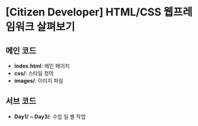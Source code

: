 # [Citizen Developer] HTML/CSS 웹프레임워크 살펴보기
## 메인 코드
* **index.html**: 메인 페이지
* **css/**: 스타일 정의
* **images/**: 이미지 파일

## 서브 코드
* **Day1/ ~ Day3/**: 수업 일 별 작업